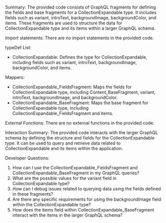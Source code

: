 Summary:
The provided code consists of GraphQL fragments for defining the fields and base fragments for a CollectionExpandable type. It includes fields such as variant, introText, backgroundImage, backgroundColor, and items. These fragments are used to structure the data for CollectionExpandable type and its items within a larger GraphQL schema.

Import statements:
There are no import statements in the provided code.

typeDef List:
- CollectionExpandable: Defines the type for CollectionExpandable, including fields such as variant, introText, backgroundImage, backgroundColor, and items.

Mappers:
- CollectionExpandable_FieldsFragment: Maps the fields for CollectionExpandable type, including Content_BaseFragment, variant, introText, backgroundImage, and backgroundColor.
- CollectionExpandable_BaseFragment: Maps the base fragment for CollectionExpandable type, including CollectionExpandable_FieldsFragment and items.

External Functions:
There are no external functions in the provided code.

Interaction Summary:
The provided code interacts with the larger GraphQL schema by defining the structure and fields for the CollectionExpandable type. It can be used to query and retrieve data related to CollectionExpandable and its items within the application.

Developer Questions:
1. How can I use the CollectionExpandable_FieldsFragment and CollectionExpandable_BaseFragment in my GraphQL queries?
2. What are the possible values for the variant field in CollectionExpandable type?
3. How can I debug issues related to querying data using the fields defined in these fragments?
4. Are there any specific requirements for using the backgroundImage field within the CollectionExpandable type?
5. How does the items field within CollectionExpandable_BaseFragment interact with the items in the larger GraphQL schema?